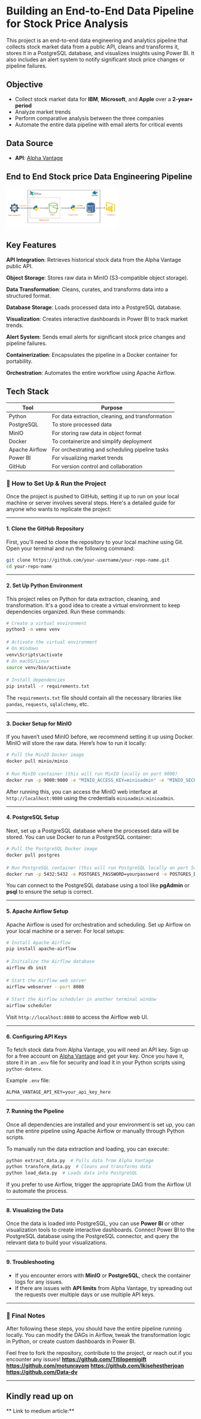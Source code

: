 # Building an End-to-End Data Pipeline for Stock Price Analysis

This project is an end-to-end data engineering and analytics pipeline that collects stock market data from a public API, cleans and transforms it, stores it in a PostgreSQL database, and visualizes insights using Power BI. It also includes an alert system to notify significant stock price changes or pipeline failures.

## Objective

- Collect stock market data for **IBM**, **Microsoft**, and **Apple** over a **2-year+ period**
- Analyze market trends
- Perform comparative analysis between the three companies
- Automate the entire data pipeline with email alerts for critical events


## Data Source

- **API**: [Alpha Vantage](https://www.alphavantage.co)

## End to End Stock price Data Engineering Pipeline

<img
  src="https://github.com/Ikisehestherjoan/The_Data_Build_Team/blob/master/data_architecture.png"
  alt="Alt text"
  title="Optional title"
  style="display: inline-block; margin: 0 auto; max-width: 300px">

  


## Key Features
**API Integration**: Retrieves historical stock data from the Alpha Vantage public API.

**Object Storage**: Stores raw data in MinIO (S3-compatible object storage).

**Data Transformation**: Cleans, curates, and transforms data into a structured format.

**Database Storage**: Loads processed data into a PostgreSQL database.

**Visualization**: Creates interactive dashboards in Power BI to track market trends.

**Alert System**: Sends email alerts for significant stock price changes and pipeline failures.

**Containerization**: Encapsulates the pipeline in a Docker container for portability.

**Orchestration**: Automates the entire workflow using Apache Airflow.

## Tech Stack
|Tool            | Purpose|
| ------         | -------|
| Python         | For data extraction, cleaning, and transformation|
| PostgreSQL     | To store processed data|
| MinIO          |For storing raw data in object format |
| Docker         |  To containerize and simplify deployment|
| Apache Airflow   |For orchestrating and scheduling pipeline tasks|
|Power BI        | For visualizing market trends|
|GitHub            | For version control and collaboration |



### 🚀 How to Set Up & Run the Project

Once the project is pushed to GitHub, setting it up to run on your local machine or server involves several steps. Here's a detailed guide for anyone who wants to replicate the project:

---

#### **1. Clone the GitHub Repository**
First, you'll need to clone the repository to your local machine using Git. Open your terminal and run the following command:

```bash
git clone https://github.com/your-username/your-repo-name.git
cd your-repo-name
```

---

#### **2. Set Up Python Environment**
This project relies on Python for data extraction, cleaning, and transformation. It's a good idea to create a virtual environment to keep dependencies organized. Run these commands:

```bash
# Create a virtual environment
python3 -m venv venv

# Activate the virtual environment
# On Windows
venv\Scripts\activate
# On macOS/Linux
source venv/bin/activate

# Install dependencies
pip install -r requirements.txt
```

The `requirements.txt` file should contain all the necessary libraries like `pandas`, `requests`, `sqlalchemy`, etc.

---

#### **3. Docker Setup for MinIO**
If you haven’t used MinIO before, we recommend setting it up using Docker. MinIO will store the raw data. Here’s how to run it locally:

```bash
# Pull the MinIO Docker image
docker pull minio/minio

# Run MinIO container (this will run MinIO locally on port 9000)
docker run -p 9000:9000 -e "MINIO_ACCESS_KEY=minioadmin" -e "MINIO_SECRET_KEY=minioadmin" minio/minio server /data
```

After running this, you can access the MinIO web interface at `http://localhost:9000` using the credentials `minioadmin:minioadmin`.

---

#### **4. PostgreSQL Setup**
Next, set up a PostgreSQL database where the processed data will be stored. You can use Docker to run a PostgreSQL container:

```bash
# Pull the PostgreSQL Docker image
docker pull postgres

# Run PostgreSQL container (this will run PostgreSQL locally on port 5432)
docker run -p 5432:5432 -e POSTGRES_PASSWORD=yourpassword -e POSTGRES_DB=financial_data postgres
```

You can connect to the PostgreSQL database using a tool like **pgAdmin** or **psql** to ensure the setup is correct.

---

#### **5. Apache Airflow Setup**
Apache Airflow is used for orchestration and scheduling. Set up Airflow on your local machine or a server. For local setups:

```bash
# Install Apache Airflow
pip install apache-airflow

# Initialize the Airflow database
airflow db init

# Start the Airflow web server
airflow webserver --port 8080

# Start the Airflow scheduler in another terminal window
airflow scheduler
```

Visit `http://localhost:8080` to access the Airflow web UI.

---

#### **6. Configuring API Keys**
To fetch stock data from Alpha Vantage, you will need an API key. Sign up for a free account on [Alpha Vantage](https://www.alphavantage.co/support/#api-key) and get your key. Once you have it, store it in an `.env` file for security and load it in your Python scripts using `python-dotenv`.

Example `.env` file:

```
ALPHA_VANTAGE_API_KEY=your_api_key_here
```

---

#### **7. Running the Pipeline**
Once all dependencies are installed and your environment is set up, you can run the entire pipeline using Apache Airflow or manually through Python scripts.

To manually run the data extraction and loading, you can execute:

```bash
python extract_data.py  # Pulls data from Alpha Vantage
python transform_data.py  # Cleans and transforms data
python load_data.py  # Loads data into PostgreSQL
```

If you prefer to use Airflow, trigger the appropriate DAG from the Airflow UI to automate the process.

---

#### **8. Visualizing the Data**
Once the data is loaded into PostgreSQL, you can use **Power BI** or other visualization tools to create interactive dashboards. Connect Power BI to the PostgreSQL database using the PostgreSQL connector, and query the relevant data to build your visualizations.

---

#### **9. Troubleshooting**
- If you encounter errors with **MinIO** or **PostgreSQL**, check the container logs for any issues.
- If there are issues with **API limits** from Alpha Vantage, try spreading out the requests over multiple days or use multiple API keys.

---

### 🔄 Final Notes
After following these steps, you should have the entire pipeline running locally. You can modify the DAGs in Airflow, tweak the transformation logic in Python, or create custom dashboards in Power BI.

Feel free to fork the repository, contribute to the project, or reach out if you encounter any issues!
**https://github.com/Titilopemigift**
**https://github.com/motunrayom**
**https://github.com/Ikisehestherjoan**
**https://github.com/Data-dv**

---

## Kindly read up on 
** Link to medium article:**
